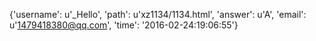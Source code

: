 {'username': u'_Hello', 'path': u'xz1134/1134.html', 'answer': u'A', 'email': u'1479418380@qq.com', 'time': '2016-02-24:19:06:55'}